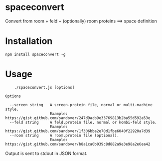 # spaceconvert

Convert from room + feld + (optionally) room proteins ==> space definition

# Installation

`npm install spaceconvert -g`

# Usage

        ./spaceconvert.js [options]


```
Options

  --screen string   A screen.protein file, normal or multi-machine style.                         
                    Example: https://gist.github.com/sandover/247d9acb9e33769813b2ba55d592a53e    
  --feld string     A feld.protein file, normal or kombi-feld style.                              
                    Example: https://gist.github.com/sandover/1f306bba2e70d1fbe6040f22920a7d39    
  --room string     A room.protein file (optional).                                               
                    Example: https://gist.github.com/sandover/b8a1ca0b039c8d882a9e3e98a2e6ea42    
```

Output is sent to stdout in JSON format.
